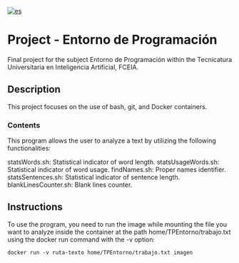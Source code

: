 [![es](https://img.shields.io/badge/lang-es-aquamarine.svg)](https://github.com/enzoferrari1/Trabajo_Final_Entorno/blob/master/README.md)

# Project - Entorno de Programación
Final project for the subject Entorno de Programación within the Tecnicatura Universitaria en Inteligencia Artificial, FCEIA.

## Description
This project focuses on the use of bash, git, and Docker containers.

### Contents
This program allows the user to analyze a text by utilizing the following functionalities:

statsWords.sh: Statistical indicator of word length.
statsUsageWords.sh: Statistical indicator of word usage.
findNames.sh: Proper names identifier.
statsSentences.sh: Statistical indicator of sentence length.
blankLinesCounter.sh: Blank lines counter.

## Instructions
To use the program, you need to run the image while mounting the file you want to analyze inside the container at the path home/TPEntorno/trabajo.txt using the docker run command with the -v option:
```
docker run -v ruta-texto home/TPEntorno/trabajo.txt imagen
```
